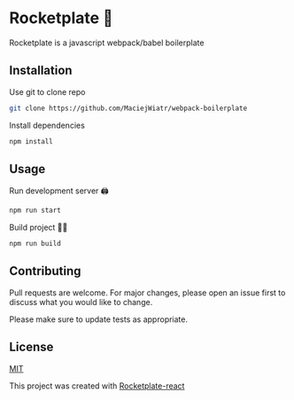 # Rocketplate 🚀

Rocketplate is a javascript webpack/babel boilerplate

## Installation

Use git to clone repo

```bash
git clone https://github.com/MaciejWiatr/webpack-boilerplate
```

Install dependencies

```bash
npm install
```

## Usage

Run development server 🖨

```bash
npm run start
```

Build project 👷‍♂️

```bash
npm run build
```

## Contributing

Pull requests are welcome. For major changes, please open an issue first to discuss what you would like to change.

Please make sure to update tests as appropriate.

## License

[MIT](https://choosealicense.com/licenses/mit/)

This project was created with [Rocketplate-react](https://github.com/MaciejWiatr/rocketplate-react)

